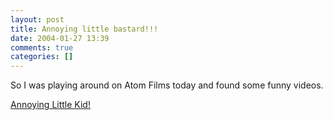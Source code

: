 ```yaml
---
layout: post
title: Annoying little bastard!!!
date: 2004-01-27 13:39
comments: true
categories: []
---
```

So I was playing around on Atom Films today and found some funny videos.

<a href="http://filias.com/horde/util/go.php?url=http%3A%2F%2Fatomfilms.shockwave.com%2Faf%2Fcontent%2Fjoe_momma&Horde=24b106001706086bd8e666598df1dc27">Annoying Little Kid!</a>
